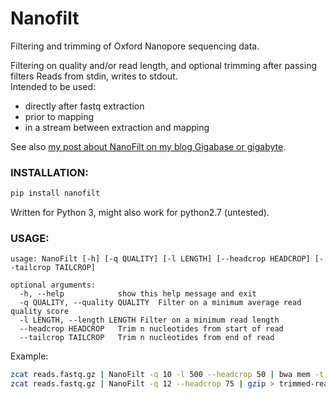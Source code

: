 # Nanofilt
Filtering and trimming of Oxford Nanopore sequencing data.

Filtering on quality and/or read length, and optional trimming after passing filters
Reads from stdin, writes to stdout.  
Intended to be used:
- directly after fastq extraction
- prior to mapping
- in a stream between extraction and mapping

See also [my post about NanoFilt on my blog Gigabase or gigabyte](https://gigabaseorgigabyte.wordpress.com/2017/06/05/trimming-and-filtering-oxford-nanopore-sequencing-reads/).  

### INSTALLATION:

```bash
pip install nanofilt
```

Written for Python 3, might also work for python2.7 (untested).

### USAGE:
```
usage: NanoFilt [-h] [-q QUALITY] [-l LENGTH] [--headcrop HEADCROP] [--tailcrop TAILCROP]

optional arguments:  
  -h, --help            show this help message and exit  
  -q QUALITY, --quality QUALITY  Filter on a minimum average read quality score  
  -l LENGTH, --length LENGTH Filter on a minimum read length  
  --headcrop HEADCROP   Trim n nucleotides from start of read  
  --tailcrop TAILCROP   Trim n nucleotides from end of read
```

Example:
```bash
zcat reads.fastq.gz | NanoFilt -q 10 -l 500 --headcrop 50 | bwa mem -t 48 -x ont2d genome.fa - | samtools sort -O BAM -@24 -o alignment.bam -
zcat reads.fastq.gz | NanoFilt -q 12 --headcrop 75 | gzip > trimmed-reads.fastq.gz
```
